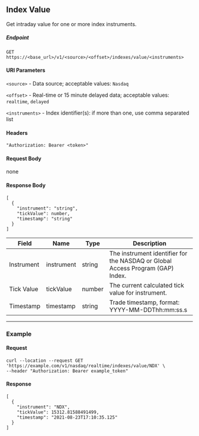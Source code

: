 ## Index Value

Get intraday value for one or more index instruments.

##### Endpoint

`GET` `https://<base_url>/v1/<source>/<offset>/indexes/value/<instruments>`

#### URI Parameters

`<source>` - Data source; acceptable values: `Nasdaq`

`<offset>` - Real-time or 15 minute delayed data; acceptable values: `realtime`, `delayed`

`<instruments>` - Index identifier(s): if more than one, use comma separated list

#### Headers

`"Authorization: Bearer <token>"`

#### Request Body

none

#### Response Body

```
[
  {
    "instrument": "string",
    "tickValue": number,
    "timestamp": "string"
  }
]
```

| Field | Name | Type | Description |
|-------|------|------|-------------|
|Instrument|instrument|string|The instrument identifier for the NASDAQ or Global Access Program (GAP) Index.|
|Tick Value|tickValue|number|The current calculated tick value for instrument.|
|Timestamp|timestamp|string|Trade timestamp, format: YYYY-MM-DDThh:mm:ss.s|


---


### Example

#### Request

```
curl --location --request GET 'https://example.com/v1/nasdaq/realtime/indexes/value/NDX' \
--header "Authorization: Bearer example_token"
```

#### Response

```
[
  {
    "instrument": "NDX",
    "tickValue": 15312.81588491499,
    "timestamp": "2021-08-23T17:10:35.125"
  }
]
```
